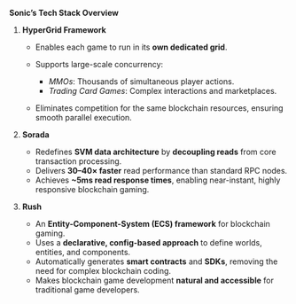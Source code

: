 

**Sonic’s Tech Stack Overview**

1. **HyperGrid Framework**

   * Enables each game to run in its **own dedicated grid**.
   * Supports large-scale concurrency:

     * *MMOs*: Thousands of simultaneous player actions.
     * *Trading Card Games*: Complex interactions and marketplaces.
   * Eliminates competition for the same blockchain resources, ensuring smooth parallel execution.

2. **Sorada**

   * Redefines **SVM data architecture** by **decoupling reads** from core transaction processing.
   * Delivers **30–40× faster** read performance than standard RPC nodes.
   * Achieves **\~5ms read response times**, enabling near-instant, highly responsive blockchain gaming.

3. **Rush**

   * An **Entity-Component-System (ECS) framework** for blockchain gaming.
   * Uses a **declarative, config-based approach** to define worlds, entities, and components.
   * Automatically generates **smart contracts** and **SDKs**, removing the need for complex blockchain coding.
   * Makes blockchain game development **natural and accessible** for traditional game developers.


